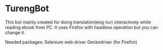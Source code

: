 # TurengBot
This bot mainly created for doing translation(eng-tur) interactively while reading ebook from PC. It uses Firefox with headless operation but you can change it.

Needed packages:
Selenium web driver
Geckodriver (for Firefox)
